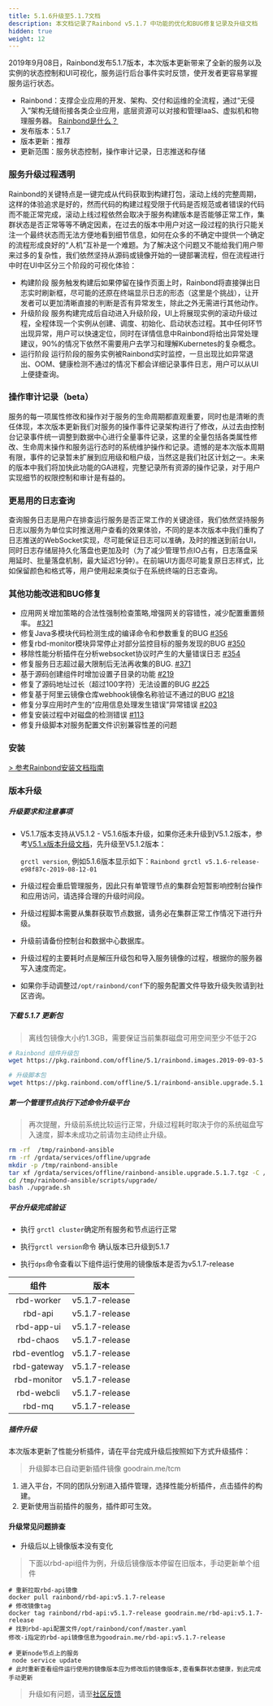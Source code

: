 ```yaml
---
title: 5.1.6升级至5.1.7文档
description: 本文档记录了Rainbond v5.1.7 中功能的优化和BUG修复记录及升级文档
hidden: true
weight: 12
---
```


2019年9月08日，Rainbond发布5.1.7版本，本次版本更新带来了全新的服务以及实例的状态控制和UI可视化，服务运行后台事件实时反馈，使开发者更容易掌握服务运行状态。

- Rainbond：支撑企业应用的开发、架构、交付和运维的全流程，通过“无侵入”架构无缝衔接各类企业应用，底层资源可以对接和管理IaaS、虚拟机和物理服务器。 [Rainbond是什么？](../quick-start/rainbond_overview/)
- 发布版本：5.1.7
- 版本更新：推荐
- 更新范围：服务状态控制，操作审计记录，日志推送和存储

### 服务升级过程透明

Rainbond的关键特点是一键完成从代码获取到构建打包，滚动上线的完整周期，这样的体验追求是好的，然而代码的构建过程受限于代码是否规范或者错误的代码而不能正常完成，滚动上线过程依然会取决于服务构建版本是否能够正常工作，集群状态是否正常等等不确定因素，在过去的版本中用户对这一段过程的执行只能关注一个最终状态而无法方便地看到细节信息，如何在众多的不确定中提供一个确定的流程形成良好的“人机”互补是一个难题。为了解决这个问题又不能给我们用户带来过多的复杂性，我们依然坚持从源码或镜像开始的一键部署流程，但在流程进行中时在UI中区分三个阶段的可视化体验：

* 构建阶段
 服务触发构建后如果停留在操作页面上时，Rainbond将直接弹出日志实时刷新框，尽可能的还原在终端显示日志的形态（这里是个挑战），让开发者可以更加清晰直接的判断是否有异常发生，除此之外无需进行其他动作。
* 升级阶段
 服务构建完成后自动进入升级阶段，UI上将展现实例的滚动升级过程，全程体现一个实例从创建、调度、初始化、启动状态过程。其中任何环节出现异常，用户可以快速定位，同时在详情信息中Rainbond将给出异常处理建议，90%的情况下依然不需要用户去学习和理解Kubernetes的复杂概念。
* 运行阶段
 运行阶段的服务实例被Rainbond实时监控，一旦出现比如异常退出、OOM、健康检测不通过的情况下都会详细记录事件日志，用户可以从UI上便捷查询。

### 操作审计记录（beta）
 服务的每一项属性修改和操作对于服务的生命周期都直观重要，同时也是清晰的责任体现，本次版本更新我们对服务的操作事件记录架构进行了修改，从过去由控制台记录事件统一调整到数据中心进行全量事件记录，这里的全量包括各类属性修改、生命周末操作和服务运行态时的系统维护操作和记录。遗憾的是本次版本周期有限，事件的记录暂未扩展到应用级和租户级，当然这是我们社区计划之一。未来的版本中我们将加快此功能的GA进程，完整记录所有资源的操作记录，对于用户实现细节的权限控制和审计是有益的。

### 更易用的日志查询
 查询服务日志是用户在排查运行服务是否正常工作的关键途径，我们依然坚持服务日志以服务为单位实时推送用户查看的效果体验，不同的是本次版本中我们重构了日志推送的WebSocket实现，尽可能保证日志可以准确，及时的推送到前台UI，同时日志存储层持久化落盘也更加及时（为了减少管理节点IO占有，日志落盘采用延时、批量落盘机制，最大延迟1分钟）。在前端UI方面尽可能复原日志样式，比如保留颜色和格式等，用户使用起来类似于在系统终端的日志查询。

### 其他功能改进和BUG修复

* 应用网关增加策略的合法性强制检查策略,增强网关的容错性，减少配置重置频率。 [#321](https://github.com/goodrain/rainbond/issues/321)
* 修复Java多模块代码检测生成的编译命令和参数重复的BUG [#356](https://github.com/goodrain/rainbond/issues/356)
* 修复rbd-monitor模块异常停止对部分监控目标的服务发现的BUG [#350](https://github.com/goodrain/rainbond/issues/350)
* 移除性能分析插件在分析websocket协议时产生的大量错误日志 [#354](https://github.com/goodrain/rainbond/issues/354)
* 修复服务日志超过最大限制后无法再收集的BUG. [#371](https://github.com/goodrain/rainbond/issues/371)
* 基于源码创建组件时增加设置子目录的功能 [#219](https://github.com/goodrain/rainbond-console/issues/219)
* 修复了源码地址过长（超过100字符）无法设置的BUG [#225](https://github.com/goodrain/rainbond-console/issues/225)
* 修复基于阿里云镜像仓库webhook镜像名称验证不通过的BUG [#218](https://github.com/goodrain/rainbond-console/pull/218)
* 修复分享应用时产生的“应用信息处理发生错误”异常错误 [#203](https://github.com/goodrain/rainbond-console/issues/203)
* 修复安装过程中对磁盘的检测错误 [#113](https://github.com/goodrain/rainbond-ansible/pull/113)
* 修复升级脚本对服务配置文件识别兼容性差的问题

### 安装

[> 参考Rainbond安装文档指南](../quick-start/rainbond_install/)

### 版本升级

##### 升级要求和注意事项

- V5.1.7版本支持从V5.1.2 - V5.1.6版本升级，如果你还未升级到V5.1.2版本，参考[V5.1.x版本升级文档](./5.1.2-5.1.3)，先升级至V5.1.2版本：

  `grctl version`, 例如5.1.6版本显示如下：`Rainbond grctl v5.1.6-release-e98f87c-2019-08-12-01`  

- 升级过程会重启管理服务，因此只有单管理节点的集群会短暂影响控制台操作和应用访问，请选择合理的升级时间段。

- 升级过程脚本需要从集群获取节点数据，请务必在集群正常工作情况下进行升级。

- 升级前请备份控制台和数据中心数据库。

- 升级过程的主要耗时点是解压升级包和导入服务镜像的过程，根据你的服务器写入速度而定。

- 如果你手动调整过`/opt/rainbond/conf`下的服务配置文件导致升级失败请到社区咨询。

##### 下载 5.1.7 更新包

> 离线包镜像大小约1.3GB，需要保证当前集群磁盘可用空间至少不低于2G

```bash
# Rainbond 组件升级包
wget https://pkg.rainbond.com/offline/5.1/rainbond.images.2019-09-03-5.1.7.tgz -O /grdata/services/offline/rainbond.images.upgrade.5.1.7.tgz

# 升级脚本包
wget https://pkg.rainbond.com/offline/5.1/rainbond-ansible.upgrade.5.1.7.tgz -O /grdata/services/offline/rainbond-ansible.upgrade.5.1.7.tgz
```

##### 第一个管理节点执行下述命令升级平台

> 再次提醒，升级前系统比较运行正常，升级过程耗时取决于你的系统磁盘写入速度，脚本未成功之前请勿主动终止升级。

```bash
rm -rf  /tmp/rainbond-ansible
rm -rf /grdata/services/offline/upgrade
mkdir -p /tmp/rainbond-ansible
tar xf /grdata/services/offline/rainbond-ansible.upgrade.5.1.7.tgz -C /tmp/rainbond-ansible
cd /tmp/rainbond-ansible/scripts/upgrade/
bash ./upgrade.sh
```

##### 平台升级完成验证

- 执行 `grctl cluster`确定所有服务和节点运行正常

- 执行`grctl version`命令 确认版本已升级到5.1.7

- 执行`dps`命令查看以下组件运行使用的镜像版本是否为v5.1.7-release

| 组件  | 版本 |
| :---: | :---: |
|rbd-worker | v5.1.7-release |
|rbd-api | v5.1.7-release |
|rbd-app-ui | v5.1.7-release |
|rbd-chaos  |v5.1.7-release |
|rbd-eventlog | v5.1.7-release |
|rbd-gateway | v5.1.7-release |
|rbd-monitor | v5.1.7-release |
|rbd-webcli | v5.1.7-release |
|rbd-mq | v5.1.7-release |

##### 插件升级

本次版本更新了性能分析插件，请在平台完成升级后按照如下方式升级插件：

> 升级脚本已自动更新插件镜像 goodrain.me/tcm

1. 进入平台，不同的团队分别进入插件管理，选择性能分析插件，点击插件的构建。
2. 更新使用当前插件的服务，插件即可生效。

#### 升级常见问题排查

- 升级后以上镜像版本没有变化  

>下面以rbd-api组件为例，升级后镜像版本停留在旧版本，手动更新单个组件

```
# 重新拉取rbd-api镜像
docker pull rainbond/rbd-api:v5.1.7-release
# 修改镜像tag
docker tag rainbond/rbd-api:v5.1.7-release goodrain.me/rbd-api:v5.1.7-release
# 找到rbd-api配置文件/opt/rainbond/conf/master.yaml
修改-i指定的rbd-api镜像信息为goodrain.me/rbd-api:v5.1.7-release

# 更新node节点上的服务
 node service update
# 此时重新查看组件运行使用的镜像版本应为修改后的镜像版本,查看集群状态健康，到此完成手动更新
```

>升级如有问题，请至[社区反馈](https://t.goodrain.com/)